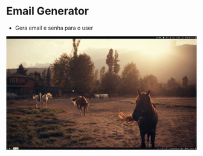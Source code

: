 # Email Generator

- Gera email e senha para o user

<p aling="center">
  <img widgt="460" height="300" src="PythonGenerator.gif">
